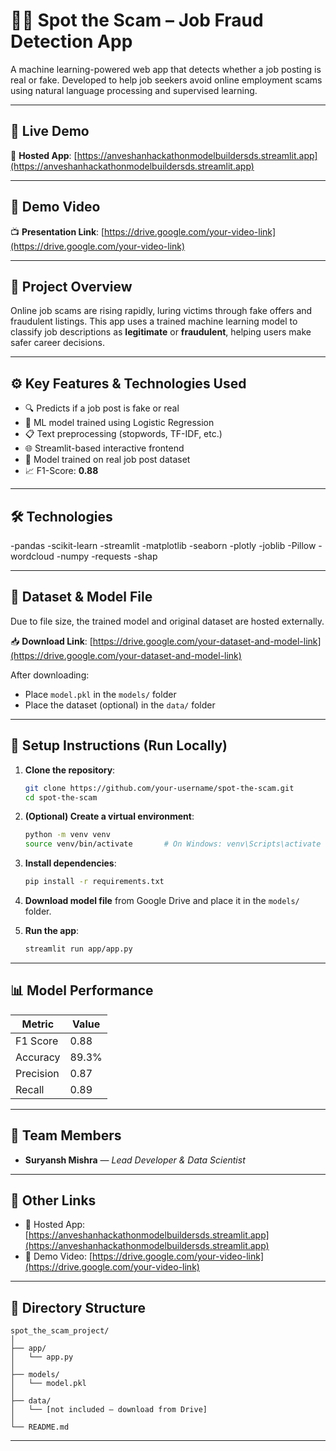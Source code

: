 # 🕵️‍♂️ Spot the Scam – Job Fraud Detection App

A machine learning-powered web app that detects whether a job posting is real or fake. Developed to help job seekers avoid online employment scams using natural language processing and supervised learning.

---

## 🚀 Live Demo

🔗 **Hosted App**: [https://anveshanhackathonmodelbuildersds.streamlit.app](https://anveshanhackathonmodelbuildersds.streamlit.app)

---

## 🎥 Demo Video

📺 **Presentation Link**: [https://drive.google.com/your-video-link](https://drive.google.com/your-video-link)

---

## 🧠 Project Overview

Online job scams are rising rapidly, luring victims through fake offers and fraudulent listings. This app uses a trained machine learning model to classify job descriptions as **legitimate** or **fraudulent**, helping users make safer career decisions.

---

## ⚙️ Key Features & Technologies Used

- 🔍 Predicts if a job post is fake or real
- 🧠 ML model trained using Logistic Regression
- 📋 Text preprocessing (stopwords, TF-IDF, etc.)
- 🌐 Streamlit-based interactive frontend
- 🧪 Model trained on real job post dataset
- 📈 F1-Score: **0.88**

---

## 🛠️ Technologies

-pandas
-scikit-learn
-streamlit
-matplotlib
-seaborn
-plotly
-joblib
-Pillow
-wordcloud
-numpy
-requests
-shap

---

## 📁 Dataset & Model File

Due to file size, the trained model and original dataset are hosted externally.

📥 **Download Link**: [https://drive.google.com/your-dataset-and-model-link](https://drive.google.com/your-dataset-and-model-link)

After downloading:

- Place `model.pkl` in the `models/` folder
- Place the dataset (optional) in the `data/` folder

---

## 🧪 Setup Instructions (Run Locally)

1. **Clone the repository**:

   ```bash
   git clone https://github.com/your-username/spot-the-scam.git
   cd spot-the-scam
   ```

2. **(Optional) Create a virtual environment**:

   ```bash
   python -m venv venv
   source venv/bin/activate       # On Windows: venv\Scripts\activate
   ```

3. **Install dependencies**:

   ```bash
   pip install -r requirements.txt
   ```

4. **Download model file** from Google Drive and place it in the `models/` folder.

5. **Run the app**:

   ```bash
   streamlit run app/app.py
   ```

---

## 📊 Model Performance

| Metric    | Value |
| --------- | ----- |
| F1 Score  | 0.88  |
| Accuracy  | 89.3% |
| Precision | 0.87  |
| Recall    | 0.89  |

---

## 🙋 Team Members

- **Suryansh Mishra** — *Lead Developer & Data Scientist*

---

## 🔗 Other Links

- 🔹 Hosted App: [https://anveshanhackathonmodelbuildersds.streamlit.app](https://anveshanhackathonmodelbuildersds.streamlit.app)
- 🔹 Demo Video: [https://drive.google.com/your-video-link](https://drive.google.com/your-video-link)

---

## 📂 Directory Structure

```plaintext
spot_the_scam_project/
│
├── app/
│   └── app.py
│
├── models/
│   └── model.pkl
│
├── data/
│   └── [not included – download from Drive]
│
└── README.md
```

---

